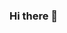 ### Hi there 👋

<!--
**pandeyroshan/pandeyroshan** is a ✨ _special_ ✨ repository because its `README.md` (this file) appears on your GitHub profile.

Here are some ideas to get you started:

- 🔭 I’m currently working on myself.
- 🌱 I’m currently learning ReactJS
- 👯 I’m looking to collaborate on Django related Projects
- 🤔 I’m looking for help with Software Engineering Career
- 💬 Ask me about Python, Django and Life
- 📫 How to reach me: whatsapp.roshanpandey.xyz
- 😄 Pronouns: pandey
- ⚡ Fun fact: Not as such
-->
